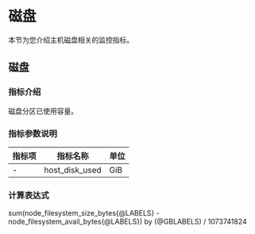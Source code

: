 # 磁盘

本节为您介绍主机磁盘相关的监控指标。

## 磁盘

### 指标介绍

磁盘分区已使用容量。

### 指标参数说明

| **指标项** |    **指标名称**    | **单位** |
|---------|----------------|--------|
| -       | host_disk_used | GiB     |

### 计算表达式

sum(node_filesystem_size_bytes{@LABELS} - node_filesystem_avail_bytes{@LABELS}) by (@GBLABELS) / 1073741824
